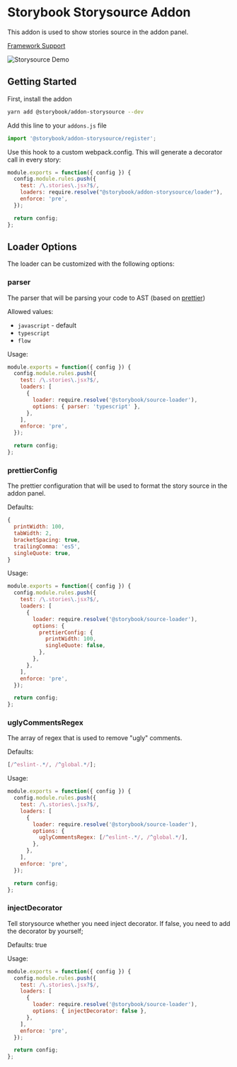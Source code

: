 # Storybook Storysource Addon

This addon is used to show stories source in the addon panel.

[Framework Support](https://github.com/storybookjs/storybook/blob/master/ADDONS_SUPPORT.md)

![Storysource Demo](demo.gif)

## Getting Started

First, install the addon

```sh
yarn add @storybook/addon-storysource --dev
```

Add this line to your `addons.js` file

```js
import '@storybook/addon-storysource/register';
```

Use this hook to a custom webpack.config. This will generate a decorator call in every story:

```js
module.exports = function({ config }) {
  config.module.rules.push({
    test: /\.stories\.jsx?$/,
    loaders: require.resolve("@storybook/addon-storysource/loader"),
    enforce: 'pre',
  });

  return config;
};
```

## Loader Options

The loader can be customized with the following options:

### parser

The parser that will be parsing your code to AST (based on [prettier](https://github.com/prettier/prettier/tree/master/src/language-js))

Allowed values:

- `javascript` - default
- `typescript`
- `flow`

Usage:

```js
module.exports = function({ config }) {
  config.module.rules.push({
    test: /\.stories\.jsx?$/,
    loaders: [
      {
        loader: require.resolve('@storybook/source-loader'),
        options: { parser: 'typescript' },
      },
    ],
    enforce: 'pre',
  });

  return config;
};
```

### prettierConfig

The prettier configuration that will be used to format the story source in the addon panel.

Defaults:

```js
{
  printWidth: 100,
  tabWidth: 2,
  bracketSpacing: true,
  trailingComma: 'es5',
  singleQuote: true,
}
```

Usage:

```js
module.exports = function({ config }) {
  config.module.rules.push({
    test: /\.stories\.jsx?$/,
    loaders: [
      {
        loader: require.resolve('@storybook/source-loader'),
        options: {
          prettierConfig: {
            printWidth: 100,
            singleQuote: false,
          },
        },
      },
    ],
    enforce: 'pre',
  });

  return config;
};
```

### uglyCommentsRegex

The array of regex that is used to remove "ugly" comments.

Defaults:

```js
[/^eslint-.*/, /^global.*/];
```

Usage:

```js
module.exports = function({ config }) {
  config.module.rules.push({
    test: /\.stories\.jsx?$/,
    loaders: [
      {
        loader: require.resolve('@storybook/source-loader'),
        options: {
          uglyCommentsRegex: [/^eslint-.*/, /^global.*/],
        },
      },
    ],
    enforce: 'pre',
  });

  return config;
};
```

### injectDecorator

Tell storysource whether you need inject decorator. If false, you need to add the decorator by yourself;

Defaults: true

Usage:

```js
module.exports = function({ config }) {
  config.module.rules.push({
    test: /\.stories\.jsx?$/,
    loaders: [
      {
        loader: require.resolve('@storybook/source-loader'),
        options: { injectDecorator: false },
      },
    ],
    enforce: 'pre',
  });

  return config;
};
```
